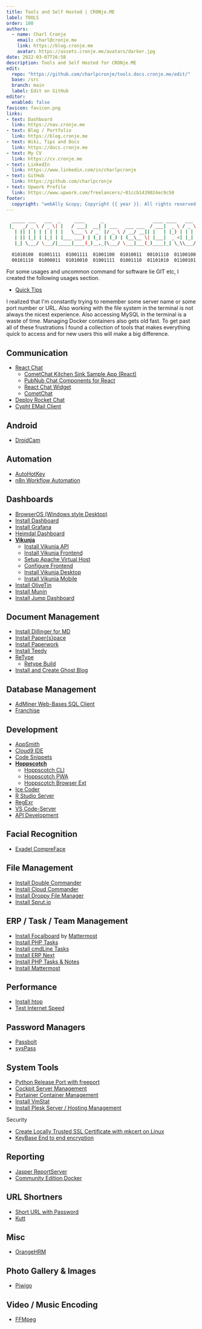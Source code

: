 ```yaml
---
title: Tools and Self Hosted | CRONje.ME
label: TOOLS
order: 100
authors:
  - name: Charl Cronje
    email: charl@cronje.me
    link: https://blog.cronje.me
    avatar: https://assets.cronje.me/avatars/darker.jpg
date: 2022-03-07T16:58
description: Tools and Self Hosted for CRONje.ME
edit:
  repo: "https://github.com/charlpcronje/tools.docs.cronje.me/edit/"
  base: /src
  branch: main
  label: Edit on GitHub
editor:
  enabled: false
favicon: favicon.png
links:
- text: Dashboard
  link: https://nav.cronje.me
- text: Blog / Portfolio
  link: https://blog.cronje.me
- text: Wiki, Tips and Docs 
  link: https://docs.cronje.me
- text: My CV
  link: https://cv.cronje.me
- text: LinkedIn
  link: https://www.linkedin.com/in/charlpcronje
- text: GitHub
  link: https://github.com/charlpcronje
- text: Upwork Profile
  link: https://www.upwork.com/freelancers/~01ccb1439024ec9c50
footer:
  copyright: "webAlly &copy; Copyright {{ year }}. All rights reserved."
---
```

<script type="text/javascript">(function(w,s){var e=document.createElement("script");e.type="text/javascript";e.async=true;e.src="https://cdn.pagesense.io/js/webally/f2527eebee974243853bcd47b32631f4.js";var x=document.getElementsByTagName("script")[0];x.parentNode.insertBefore(e,x);})(window,"script");</script>

```sh
  _____ ___   ___  _     ____      _                  ____ ____   ___  _   _  _        __  __ _____ 
 |_   _/ _ \ / _ \| |   / ___|  __| | ___   ___ ___  / ___|  _ \ / _ \| \ | |(_) ___  |  \/  | ____|
   | || | | | | | | |   \___ \ / _` |/ _ \ / __/ __|| |   | |_) | | | |  \| || |/ _ \ | |\/| |  _|  
   | || |_| | |_| | |___ ___) | (_| | (_) | (__\__ \| |___|  _ <| |_| | |\  || |  __/_| |  | | |___ 
   |_| \___/ \___/|_____|____(_)__,_|\___/ \___|___(_)____|_| \_\\___/|_| \_|/ |\___(_)_|  |_|_____|
                                                                           |__/                     
  01010100  01001111  01001111  01001100  01010011  00101110  01100100  01101111  01100011  01110011  
  00101110  01000011  01010010  01001111  01001110  01101010  01100101  00101110  01001101  01000101                                                                            
```                                     

For some usages and uncommon command for software lie GIT etc, I created the following usages section.

- [Quick Tips](http://tip.docs.cronje.me)

I realized that I'm constantly trying to remember some server name or some port number or URL. Also working with the file system in the terminal is not always the nicest experience. Also accessing MySQL in the terminal is a waste of time. Managing Docker containers also gets old fast. To get past all of these frustrations I found a collection of tools that makes everything quick to access and for new users this will make a big difference.

## Communication

- [React Chat](reactChat.md)
  - [CometChat Kitchen Sink Sample App (React)](https://github.com/cometchat-pro/javascript-react-chat-app)
  - [PubNub Chat Components for React](https://github.com/pubnub/react-chat-components)
  - [React Chat Widget](https://github.com/Wolox/react-chat-widget)
  - [CometChat](https://www.cometchat.com/docs/chat-widgets/web)
- [Deploy Rocket Chat](rocketChat.md)
- [Cypht EMail Client](cyphtMail.md)

## Android

- [DroidCam](droidcam.md)

## Automation

- [AutoHotKey](autoHotKey.md)
- [n8n Workflow Automation](n8n.md)

## Dashboards
- [BrowserOS (Windows style Desktop)](https://github.com/charlpcronje/browser.os)
- [Install Dashboard](dashboard.md)
- [Install Grafana](grafana/README.md)
- [Heimdal Dashboard](https://setup.docs.CRONje.ME/heimdal)
- **[Vikunja](vikunja/README.md)**  
  - [Install Vikunja API](vikunja/vikunjaApi.md)
  - [Install Vikunja Frontend](vikunja/vikunjaFrontend.md)
  - [Setup Apache Virtual Host](./vikunja/vikunjaVhost.md)
  - [Configure Frontend](./vikunja/vikunjaConfigureFrontend.md)
  - [Install Vikunja Desktop](vikunja/vikunjaDesktop.md)
  - [Install Vikunja Mobile](vikunja/vikunjaMoble.md)
- [Install OliveTin](oliveTin.md)
- [Install Munin](munin.md)
- [Install Jump Dashboard](jump.md)

## Document Management

- [Install Dillinger for MD](https://setup.docs.CRONje.ME/dillinger)
- [Install Paper{s}pace](paperspace/README.md)
- [Install Paperwork](paperwork.md)
- [Install Teedy](teedy.md)
- [ReType](https://setup.docs.CRONje.ME/retype)
  - [Retype Build](retypeBuild.md)
- [Install and Create Ghost Blog](ghostblog.md)

## Database Management

- [AdMiner Web-Bases SQL Client](adminer.md)
- [Franchise](https://franchise.cloud/app)

## Development

- [AppSmith](appSmith.md)
- [Cloud9 IDE](https://setup.docs.CRONje.ME/cloud9)
- [Code Snippets](https://setup.docs.CRONje.ME/codesnippets)
- **[Hoppscotch](hoppscotch/README.md)**
  - [Hoppscotch CLI](hoppscotch/cli.md)
  - [Hoppscotch PWA](hoppscotch/pwa.md)
  - [Hoppscotch Browser Ext](hoppscotch/ext.md)
- [Ice Coder](iceCoder.md)
- [R Studio Server](rstudio.md)
- [RegExr](regexr.md)
- [VS Code-Server](https://setup.docs.CRONje.ME/codeserverdocker)
- [API Development](daptin.md)

## Facial Recognition

- [Exadel CompreFace](exadelCompreFace.md)

## File Management

- [Install Double Commander](https://setup.docs.CRONje.ME/doublecommander)
- [Install Cloud Commander](https://setup.docs.CRONje.ME/cloudcommander)
- [Install Droppy File Manager](https://setup.docs.CRONje.ME/droppy)
- [Install Sprut.io](sprut.md)

## ERP / Task / Team Management

- [Install Focalboard](focalboard.md) by [Mattermost](mattermost.md)
- [Install PHP Tasks](phpTasks.md)
- [Install cmdLine Tasks](cmdLineTasks.md)
- [Install ERP Next](erpNext.md)
- [Install PHP Tasks & Notes](phpTasksNotes.md)
- [Install Mattermost](mattermost.md)

## Performance

- [Install htop](htop.md)
- [Test Internet Speed](speedTest.md)

## Password Managers

- [Passbolt](passbolt.md)
- [sysPass](sysPass.md)

## System Tools

- [Python Release Port with freeport](freeport.md)
- [Cockpit Server Management](https://setup.docs.CRONje.ME/cockpit)
- [Portainer Container Management](https://setup.docs.CRONje.ME/portainer)
- [Install VmStat](vmstat.md)
- [Install Plesk Server / Hosting Management](./plesk.md)

Security

- [Create Locally Trusted SSL Certificate with mkcert on Linux](mkcertLinux.md)
- [KeyBase  End to end encryption](./keybase/README.md)

## Reporting

- [Jasper ReportServer](https://reports.docs.CRONje.ME/)
- [Community Edition Docker](./jasper/ceInstall.md)

## URL Shortners

- [Short URL with Password](https://jstrieb.github.io/link-lock/create)
- [Kutt](kutt.md)

## Misc

- [OrangeHRM](orangeHrm.md)

## Photo Gallery & Images

- [Piwigo](piwigo.md)


## Video / Music Encoding

- [FFMpeg](ffmpeg.md)